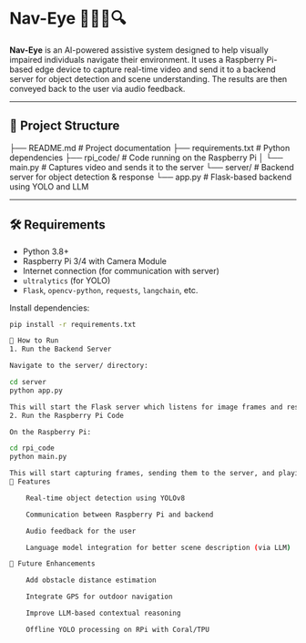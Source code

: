 # Nav-Eye 🚶‍♂️🦯🔍

**Nav-Eye** is an AI-powered assistive system designed to help visually impaired individuals navigate their environment. It uses a Raspberry Pi-based edge device to capture real-time video and send it to a backend server for object detection and scene understanding. The results are then conveyed back to the user via audio feedback.

---

## 📁 Project Structure

├── README.md # Project documentation
├── requirements.txt # Python dependencies
├── rpi_code/ # Code running on the Raspberry Pi
│ └── main.py # Captures video and sends it to the server
└── server/ # Backend server for object detection & response
└── app.py # Flask-based backend using YOLO and LLM


---

## 🛠️ Requirements

- Python 3.8+
- Raspberry Pi 3/4 with Camera Module
- Internet connection (for communication with server)
- `ultralytics` (for YOLO)
- `Flask`, `opencv-python`, `requests`, `langchain`, etc.

Install dependencies:

```bash
pip install -r requirements.txt

🚀 How to Run
1. Run the Backend Server

Navigate to the server/ directory:

cd server
python app.py

This will start the Flask server which listens for image frames and responds with detected objects and navigational insights.
2. Run the Raspberry Pi Code

On the Raspberry Pi:

cd rpi_code
python main.py

This will start capturing frames, sending them to the server, and playing back the responses (e.g., via text-to-speech or speaker).
🧠 Features

    Real-time object detection using YOLOv8

    Communication between Raspberry Pi and backend

    Audio feedback for the user

    Language model integration for better scene description (via LLM)

📌 Future Enhancements

    Add obstacle distance estimation

    Integrate GPS for outdoor navigation

    Improve LLM-based contextual reasoning

    Offline YOLO processing on RPi with Coral/TPU

